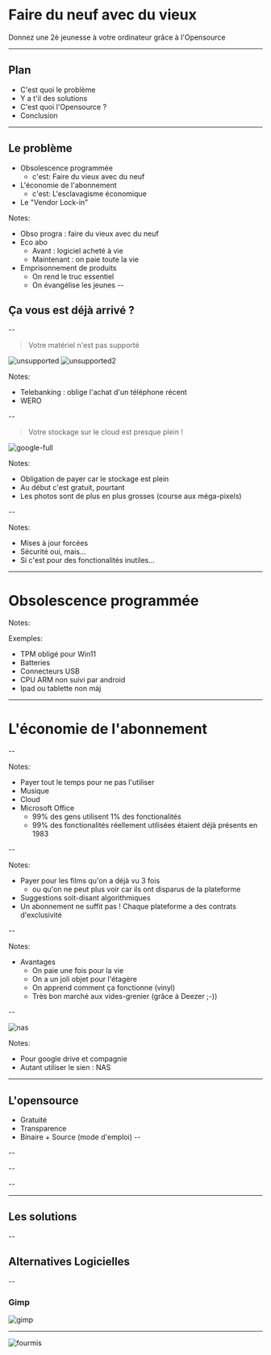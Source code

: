 
# Faire du neuf avec du vieux

Donnez une 2è jeunesse à votre ordinateur grâce à l'Opensource

---

## Plan

* C'est quoi le problème
* Y a t'il des solutions
* C'est quoi l'Opensource ?
* Conclusion

---

## Le problème

* Obsolescence programmée
  - c'est: Faire du vieux avec du neuf
* L'économie de l'abonnement
  - c'est: L'esclavagisme économique
* Le "Vendor Lock-in"

Notes:

* Obso progra : faire du vieux avec du neuf
* Eco abo
  - Avant : logiciel acheté à vie
  - Maintenant : on paie toute la vie
* Emprisonnement de produits
  - On rend le truc essentiel
  - On évangélise les jeunes
--

## Ça vous est déjà arrivé ?

--

> Votre matériel n'est pas supporté

![unsupported](media/materiel-non-supporte.png)
![unsupported2](media/google-play-no-eligible-device-zoom.png)

Notes:

* Telebanking : oblige l'achat d'un téléphone récent
* WERO

--

> Votre stockage sur le cloud est presque plein !

![google-full](media/google-full.png)

Notes:

* Obligation de payer car le stockage est plein
* Au début c'est gratuit, pourtant
* Les photos sont de plus en plus grosses (course aux méga-pixels)

--

<!-- .slide: data-background-video="media/windowsupdate.mp4" data-background-video-loop="true" -->

Notes:

* Mises à jour forcées
* Sécurité oui, mais...
* Si c'est pour des fonctionalités inutiles...

---

# Obsolescence programmée <!-- .element: style="color: red" -->

<!-- .slide: data-background-image="media/bfm-windows-obsolete.png" -->

Notes:

Exemples:

* TPM obligé pour Win11
* Batteries
* Connecteurs USB
* CPU ARM non suivi par android
* Ipad ou tablette non màj

---

# L'économie de l'abonnement <!-- .slide: data-background-image="media/econosclavagisme.jpg" -->

--

<!-- .slide: data-background-image="media/abo.png" data-background="white" -->

Notes:

* Payer tout le temps pour ne pas l'utiliser
* Musique
* Cloud
* Microsoft Office
  - 99% des gens utilisent 1% des fonctionalités
  - 99% des fonctionalités réellement utilisées étaient déjà présents en 1983

--

<!-- .slide: data-background-image="media/flix.png" -->

Notes:

* Payer pour les films qu'on a déjà vu 3 fois
  - ou qu'on ne peut plus voir car ils ont disparus de la plateforme
* Suggestions soit-disant algorithmiques
* Un abonnement ne suffit pas ! Chaque plateforme a des contrats d'exclusivité

--

<!-- .slide: data-background-image="media/cd-vinyl.jpg" -->

Notes:

* Avantages
  - On paie une fois pour la vie
  - On a un joli objet pour l'étagère
  - On apprend comment ça fonctionne (vinyl)
  - Très bon marché aux vides-grenier (grâce à Deezer ;-))

--

<!-- .slide: data-background-image="media/cloud.jpg" -->

![nas](media/nas.jpg) <!-- .element: class="fragment" -->

Notes:

* Pour google drive et compagnie
* Autant utiliser le sien : NAS

---


## L'opensource <!-- .slide: data-background-image="media/opensource.png" -->

* Gratuité
* Transparence
* Binaire + Source (mode d'emploi)
--
<!-- .slide: data-background-iframe="https://fr.wikipedia.org/wiki/Logiciel_libre" data-background-interactive="true" data-preload -->
--
<!-- .slide: data-background-image="media/dependency_2x.png" -->
--
<!-- .slide: data-background-image="media/tech-drawing.jpg, media/kicad.png" -->
--
<!-- .slide: data-background-image="media/kicad.png" -->
---

## Les solutions

--

## Alternatives Logicielles

--

### Gimp

![gimp](media/gimp.jpg)

---

<!-- .slide: data-background-image="media/elephant-annote.jpg" -->

![fourmis](media/fourmis-annote.jpg)<!-- .element: class="fragment" style="height: 60vh" -->

